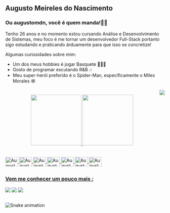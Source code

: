 ## Augusto Meireles do Nascimento</h2>

### Ou augustomdn, você é quem manda!✌🏾

<p>Tenho 26 anos e no momento estou cursando Análise e Desenvolvimento de Sistemas, meu foco é me tornar um desenvolvedor Full-Stack portanto sigo estudando e praticando árduamente para que isso se concretize!</p>

<p>Algumas curiosidades sobre mim:</>
</br>

<ul>
  <li>Um dos meus hobbies é jogar Basquete ⛹🏾‍♂️</li>
  <li>Gosto de programar escutando R&B 🎶</li>
  <li>Meu super-herói preferido é o Spider-Man, especificamente o Miles Morales 🕸️</li>
</ul>
<img align="right" src="https://media.discordapp.net/attachments/988688868578578432/989757805802184734/pngwing.com.png"/>

##

<div align="center">
  <a href="https://github.com/augustomdn">
  <img  height="160em" src="https://github-readme-stats.vercel.app/api?username=augustomdn&show_icons=true&theme=dark&include_all_commits=true&count_private=true"/>
  <img  height="160em" src="https://github-readme-stats.vercel.app/api/top-langs/?username=augustomdn&layout=compact&langs_count=7&theme=dark"/>
</div><br>
 

<div style="display: inline_block"><br>
  <img align="center" alt="Augusto-Html" height="30" width="40" src="https://cdn.jsdelivr.net/gh/devicons/devicon/icons/html5/html5-original-wordmark.svg">
<img align="center" alt="Augusto-Css" height="30" width="40" src="https://cdn.jsdelivr.net/gh/devicons/devicon/icons/css3/css3-original-wordmark.svg">
  <img align="center" alt="Augusto-Sass" height="30" width="40" src="https://cdn.jsdelivr.net/gh/devicons/devicon/icons/sass/sass-original.svg">
  <img align="center" alt="Augusto-Js" height="30" width="40" src="https://cdn.jsdelivr.net/gh/devicons/devicon/icons/javascript/javascript-original.svg">
  <img align="center" alt="Augusto-Ts" height="30" width="40" src="https://cdn.jsdelivr.net/gh/devicons/devicon/icons/typescript/typescript-original.svg">
  <img align="center" alt="Augusto-React" height="30" width="40" src="https://cdn.jsdelivr.net/gh/devicons/devicon/icons/react/react-original-wordmark.svg">
  <img align="center" alt="Augusto-Github" height="30" width="40" src="https://cdn.jsdelivr.net/gh/devicons/devicon/icons/github/github-original-wordmark.svg">
</div>
  
 ##
  
 <div>
   <h3>Vem me conhecer um pouco mais :</h3>
  <a href="https://www.instagram.com/augustomdn/" target="_blank"><img src="https://img.shields.io/badge/-Instagram-%23E4405F?style=for-the-badge&logo=instagram&logoColor=white" target="_blank"></a>
  <a href ="mailto:augustomeirelesn@hotmail.com"><img src="https://img.shields.io/badge/Microsoft_Outlook-0078D4?style=for-the-badge&logo=microsoft-outlook&logoColor=white" target="_blank"></a>
  <a href="https://www.linkedin.com/in/augusto-meireles-nascimento/" target="_blank"><img src="https://img.shields.io/badge/-LinkedIn-%230077B5?style=for-the-badge&logo=linkedin&logoColor=white" target="_blank"></a>
  
   ##
   
  ![Snake animation](https://github.com/augustomdn/augustomdn/blob/output/github-contribution-grid-snake.svg)
   
 </div>
